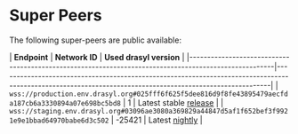 # Super Peers

The following super-peers are public available:

| **Endpoint**                                                                                         | **Network ID** | **Used drasyl version**                                                                                                                                  |
|------------------------------------------------------------------------------------------------------|----------------------------------------------------------------------------------------------------------------------------------------------------------|
| `wss://production.env.drasyl.org#025fff6f625f5dee816d9f8fe43895479aecfda187cb6a3330894a07e698bc5bd8` |              1 | Latest stable [release](https://github.com/drasyl-overlay/drasyl/releases)                                                                               |
| `wss://staging.env.drasyl.org#03096ae3080a369829a44847d5af1f652bef3f9921e9e1bbad64970babe6d3c502`    |         -25421 | Latest [nightly](https://git.informatik.uni-hamburg.de/sane-public/drasyl/-/pipelines?page=1&scope=all&ref=master&status=success) |